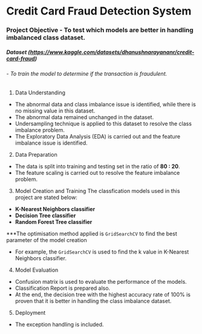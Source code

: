 # Credit Card Fraud Detection System  

### Project Objective - To test which models are better in handling imbalanced class dataset.

##### Dataset (https://www.kaggle.com/datasets/dhanushnarayananr/credit-card-fraud) 
###### - To train the model to determine if the transaction is fraudulent.  

1. Data Understanding
- The abnormal data and class imbalance issue is identified, while there is no missing value in this dataset.
- The abnormal data remained unchanged in the dataset.
- Undersampling technique is applied to this dataset to resolve the class imbalance problem.
- The Exploratory Data Analysis (EDA) is carried out and the feature imbalance issue is identified.  

2. Data Preparation
- The data is split into training and testing set in the ratio of **80 : 20**.
- The feature scaling is carried out to resolve the feature imbalance problem.  

3. Model Creation and Training
The classfication models used in this project are stated below:
- **K-Nearest Neighbors classifier**
- **Decision Tree classifier**
- **Random Forest Tree classifier**  

***The optimisation method applied is `GridSearchCV` to find the best parameter of the model creation
- For example, the `GridSearchCV` is used to find the k value in K-Nearest Neighbors classifier.  

4. Model Evaluation
- Confusion matrix is used to evaluate the performance of the models.
- Classification Report is prepared also.
- At the end, the decision tree with the highest accuracy rate of 100% is proven that it is better in handling the class imbalance dataset.  

5. Deployment
- The exception handling is included.
